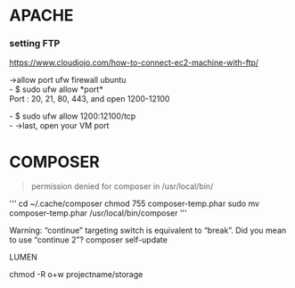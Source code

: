 # APACHE

### setting FTP
https://www.cloudjojo.com/how-to-connect-ec2-machine-with-ftp/<br>
<p>->allow port ufw firewall ubuntu <br>
- $ sudo ufw allow *port* <br>
Port : 20, 21, 80, 443, and open 1200-12100 <br></p>
- $ sudo ufw allow 1200:12100/tcp <br>
- ->last, open your VM port <br>

# COMPOSER

> permission denied for composer in /usr/local/bin/

'''
cd ~/.cache/composer
chmod 755 composer-temp.phar
sudo mv composer-temp.phar /usr/local/bin/composer
'''

Warning: “continue” targeting switch is equivalent to “break”. Did you mean to use “continue 2”?
composer self-update



LUMEN

chmod -R o+w projectname/storage
